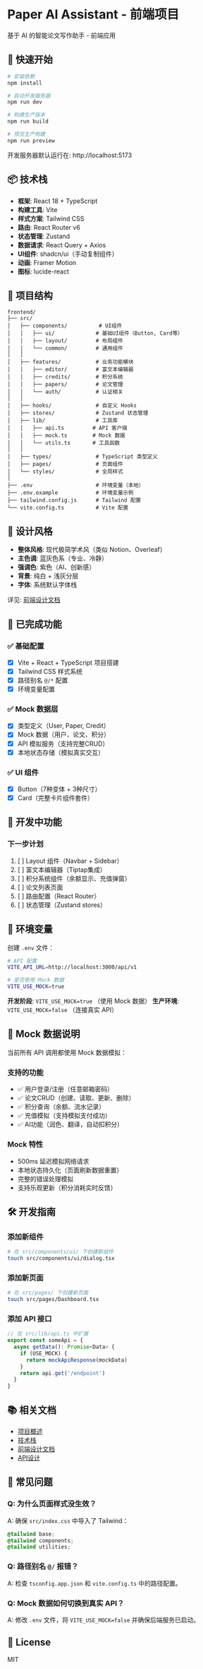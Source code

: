 # Paper AI Assistant - 前端项目

基于 AI 的智能论文写作助手 - 前端应用

## 🚀 快速开始

```bash
# 安装依赖
npm install

# 启动开发服务器
npm run dev

# 构建生产版本
npm run build

# 预览生产构建
npm run preview
```

开发服务器默认运行在: http://localhost:5173

## 📦 技术栈

- **框架**: React 18 + TypeScript
- **构建工具**: Vite
- **样式方案**: Tailwind CSS
- **路由**: React Router v6
- **状态管理**: Zustand
- **数据请求**: React Query + Axios
- **UI组件**: shadcn/ui（手动复制组件）
- **动画**: Framer Motion
- **图标**: lucide-react

## 📁 项目结构

```
frontend/
├── src/
│   ├── components/          # UI组件
│   │   ├── ui/             # 基础UI组件（Button, Card等）
│   │   ├── layout/         # 布局组件
│   │   └── common/         # 通用组件
│   │
│   ├── features/           # 业务功能模块
│   │   ├── editor/         # 富文本编辑器
│   │   ├── credits/        # 积分系统
│   │   ├── papers/         # 论文管理
│   │   └── auth/           # 认证相关
│   │
│   ├── hooks/              # 自定义 Hooks
│   ├── stores/             # Zustand 状态管理
│   ├── lib/                # 工具库
│   │   ├── api.ts         # API 客户端
│   │   ├── mock.ts        # Mock 数据
│   │   └── utils.ts       # 工具函数
│   │
│   ├── types/              # TypeScript 类型定义
│   ├── pages/              # 页面组件
│   └── styles/             # 全局样式
│
├── .env                    # 环境变量（本地）
├── .env.example            # 环境变量示例
├── tailwind.config.js      # Tailwind 配置
└── vite.config.ts          # Vite 配置
```

## 🎨 设计风格

- **整体风格**: 现代极简学术风（类似 Notion、Overleaf）
- **主色调**: 蓝灰色系（专业、冷静）
- **强调色**: 紫色（AI、创新感）
- **背景**: 纯白 + 浅灰分层
- **字体**: 系统默认字体栈

详见: [前端设计文档](../docs/09-frontend-design.md)

## 🔧 已完成功能

### ✅ 基础配置
- [x] Vite + React + TypeScript 项目搭建
- [x] Tailwind CSS 样式系统
- [x] 路径别名 `@/*` 配置
- [x] 环境变量配置

### ✅ Mock 数据层
- [x] 类型定义（User, Paper, Credit）
- [x] Mock 数据（用户、论文、积分）
- [x] API 模拟服务（支持完整CRUD）
- [x] 本地状态存储（模拟真实交互）

### ✅ UI 组件
- [x] Button（7种变体 + 3种尺寸）
- [x] Card（完整卡片组件套件）

## 🚧 开发中功能

### 下一步计划
1. [ ] Layout 组件（Navbar + Sidebar）
2. [ ] 富文本编辑器（Tiptap集成）
3. [ ] 积分系统组件（余额显示、充值弹窗）
4. [ ] 论文列表页面
5. [ ] 路由配置（React Router）
6. [ ] 状态管理（Zustand stores）

## 📝 环境变量

创建 `.env` 文件：

```bash
# API 配置
VITE_API_URL=http://localhost:3000/api/v1

# 是否使用 Mock 数据
VITE_USE_MOCK=true
```

**开发阶段**: `VITE_USE_MOCK=true` （使用 Mock 数据）
**生产环境**: `VITE_USE_MOCK=false` （连接真实 API）

## 🎯 Mock 数据说明

当前所有 API 调用都使用 Mock 数据模拟：

### 支持的功能
- ✅ 用户登录/注册（任意邮箱密码）
- ✅ 论文CRUD（创建、读取、更新、删除）
- ✅ 积分查询（余额、流水记录）
- ✅ 充值模拟（支持模拟支付成功）
- ✅ AI功能（润色、翻译，自动扣积分）

### Mock 特性
- 500ms 延迟模拟网络请求
- 本地状态持久化（页面刷新数据重置）
- 完整的错误处理模拟
- 支持乐观更新（积分消耗实时反馈）

## 🛠️ 开发指南

### 添加新组件
```bash
# 在 src/components/ui/ 下创建新组件
touch src/components/ui/dialog.tsx
```

### 添加新页面
```bash
# 在 src/pages/ 下创建新页面
touch src/pages/Dashboard.tsx
```

### 添加 API 接口
```typescript
// 在 src/lib/api.ts 中扩展
export const someApi = {
  async getData(): Promise<Data> {
    if (USE_MOCK) {
      return mockApiResponse(mockData)
    }
    return api.get('/endpoint')
  }
}
```

## 📚 相关文档

- [项目概述](../docs/01-project-overview.md)
- [技术栈](../docs/03-tech-stack.md)
- [前端设计文档](../docs/09-frontend-design.md)
- [API设计](../docs/05-api-design.md)

## 🐛 常见问题

### Q: 为什么页面样式没生效？
A: 确保 `src/index.css` 中导入了 Tailwind：
```css
@tailwind base;
@tailwind components;
@tailwind utilities;
```

### Q: 路径别名 `@/` 报错？
A: 检查 `tsconfig.app.json` 和 `vite.config.ts` 中的路径配置。

### Q: Mock 数据如何切换到真实 API？
A: 修改 `.env` 文件，将 `VITE_USE_MOCK=false` 并确保后端服务已启动。

## 📄 License

MIT
